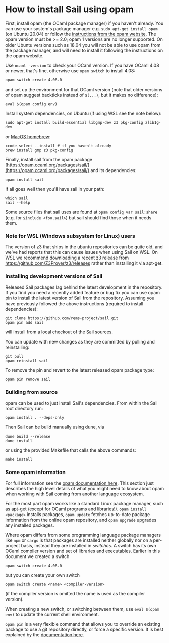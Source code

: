 # How to install Sail using opam

First, install opam (the OCaml package manager) if you haven't
already. You can use your system's package manager e.g.
`sudo apt-get install opam` (on Ubuntu 20.04) or follow the
[instructions from the opam website](https://opam.ocaml.org/doc/Install.html).
The opam version must be >= 2.0; opam 1 versions are no longer
supported. On older Ubuntu versions such as 18.04 you will not be able
to use opam from the package manager, and will need to install it
following the instructions on the opam website.

Use `ocaml -version` to check your OCaml version. If you have OCaml 4.08 or newer, that's fine, otherwise use `opam switch` to install 4.08:
```
opam switch create 4.08.0
```
and set up the environment for that OCaml version (note that older versions of opam suggest backticks instead of `$(...)`, but it makes no difference):
```
eval $(opam config env)
```
Install system dependencies, on Ubuntu (if using WSL see the note below):
```
sudo apt-get install build-essential libgmp-dev z3 pkg-config zlib1g-dev
```
or [MacOS homebrew](https://brew.sh/):
```
xcode-select --install # if you haven't already
brew install gmp z3 pkg-config
```
Finally, install sail from the opam package [https://opam.ocaml.org/packages/sail/](https://opam.ocaml.org/packages/sail/) and its dependencies:
```
opam install sail
```
If all goes well then you'll have sail in your path:
```
which sail
sail --help
```
Some source files that sail uses are found at ``opam config var sail:share`` (e.g. for ``$include <foo.sail>``) but sail should find those when it needs them.

### Note for WSL (Windows subsystem for Linux) users

The version of z3 that ships in the ubuntu repositories can be quite
old, and we've had reports that this can cause issues when using Sail
on WSL. On WSL we recommend downloading a recent z3 release from
https://github.com/Z3Prover/z3/releases rather than installing it via
apt-get.

### Installing development versions of Sail

Released Sail packages lag behind the latest development in the
repository. If you find you need a recently added feature or bug fix
you can use opam pin to install the latest version of Sail from the
repository. Assuming you have previously followed the above
instructions (required to install dependencies):
```
git clone https://github.com/rems-project/sail.git
opam pin add sail
```
will install from a local checkout of the Sail sources.

You can update with new changes as they are committed by pulling and reinstalling:
```
git pull
opam reinstall sail
```

To remove the pin and revert to the latest released opam package type:
```
opam pin remove sail
```

### Building from source

opam can be used to just install Sail's dependencies. From within the Sail root directory run:
```
opam install . --deps-only
```

Then Sail can be build manually using dune, via
```
dune build --release
dune install
```
or using the provided Makefile that calls the above commands:
```
make install
```

### Some opam information

For full information see the
[opam documentation here](https://opam.ocaml.org/doc/Usage.html). This
section just describes the high level details of what you might need
to know about opam when working with Sail coming from another language
ecosystem.

For the most part opam works like a standard Linux package manager,
such as apt-get (except for OCaml programs and libraries!). `opam
install <package>` installs packages, `opam update` fetches up-to-date
package information from the online opam repository, and `opam
upgrade` upgrades any installed packages.

Where opam differs from some programming language package managers
like `npm` or `cargo` is that packages are installed neither globally
nor on a per-project basis, instead they are installed in
*switches*. A switch has its own OCaml compiler version and set of
libraries and executables. Earlier in this document we created a switch
```
opam switch create 4.08.0
```
but you can create your own switch
```
opam switch create <name> <compiler-version>
```
(if the compiler version is omitted the name is used as the compiler version).

When creating a new switch, or switching between them, use `eval
$(opam env)` to update the current shell environment.

`opam pin` is a very flexible command that allows you to override an
existing package to use a git repository directly, or force a specific
version. It is best explained by the
[documentation here](https://opam.ocaml.org/doc/Usage.html#opam-pin).
